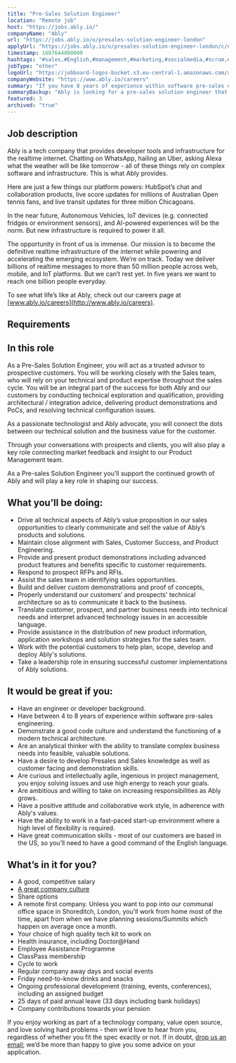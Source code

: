 ```yaml
---
title: "Pre-Sales Solution Engineer"
location: "Remote job"
host: "https://jobs.ably.io/"
companyName: "Ably"
url: "https://jobs.ably.io/o/presales-solution-engineer-london"
applyUrl: "https://jobs.ably.io/o/presales-solution-engineer-london/c/new"
timestamp: 1607644800000
hashtags: "#sales,#English,#management,#marketing,#socialmedia,#scrum,#analysis,#rest"
jobType: "other"
logoUrl: "https://jobboard-logos-bucket.s3.eu-central-1.amazonaws.com/ably"
companyWebsite: "https://www.ably.io/careers"
summary: "If you have 8 years of experience within software pre-sales engineering, Ably is looking for someone with your knowledge."
summaryBackup: "Ably is looking for a pre-sales solution engineer that has experience in: #sales, #translation, #management."
featured: 3
archived: "true"
---
```


## Job description

Ably is a tech company that provides developer tools and infrastructure for the realtime internet. Chatting on WhatsApp, hailing an Uber, asking Alexa what the weather will be like tomorrow - all of these things rely on complex software and infrastructure. This is what Ably provides.

Here are just a few things our platform powers: HubSpot’s chat and collaboration products, live score updates for millions of Australian Open tennis fans, and live transit updates for three million Chicagoans.

In the near future, Autonomous Vehicles, IoT devices (e.g. connected fridges or environment sensors), and AI-powered experiences will be the norm. But new infrastructure is required to power it all.

The opportunity in front of us is immense. Our mission is to become the definitive realtime infrastructure of the internet while powering and accelerating the emerging ecosystem. We’re on track. Today we deliver billions of realtime messages to more than 50 million people across web, mobile, and IoT platforms. But we can’t rest yet. In five years we want to reach one billion people everyday.

To see what life’s like at Ably, check out our careers page at [www.ably.io/careers](http://www.ably.io/careers).

## Requirements

## In this role

As a Pre-Sales Solution Engineer, you will act as a trusted advisor to prospective customers. You will be working closely with the Sales team, who will rely on your technical and product expertise throughout the sales cycle. You will be an integral part of the success for both Ably and our customers by conducting technical exploration and qualification, providing architectural / integration advice, delivering product demonstrations and PoCs, and resolving technical configuration issues.

As a passionate technologist and Ably advocate, you will connect the dots between our technical solution and the business value for the customer.

Through your conversations with prospects and clients, you will also play a key role connecting market feedback and insight to our Product Management team.

As a Pre-sales Solution Engineer you’ll support the continued growth of Ably and will play a key role in shaping our success.

## What you'll be doing:

*   Drive all technical aspects of Ably’s value proposition in our sales opportunities to clearly communicate and sell the value of Ably’s products and solutions.
*   Maintain close alignment with Sales, Customer Success, and Product Engineering.
*   Provide and present product demonstrations including advanced product features and benefits specific to customer requirements.
*   Respond to prospect RFPs and RFIs.
*   Assist the sales team in identifying sales opportunities.
*   Build and deliver custom demonstrations and proof of concepts,
*   Properly understand our customers’ and prospects' technical architecture so as to communicate it back to the business.
*   Translate customer, prospect, and partner business needs into technical needs and interpret advanced technology issues in an accessible language.
*   Provide assistance in the distribution of new product information, application workshops and solution strategies for the sales team.
*   Work with the potential customers to help plan, scope, develop and deploy Ably's solutions.
*   Take a leadership role in ensuring successful customer implementations of Ably solutions.

## It would be great if you:

*   Have an engineer or developer background.
*   Have between 4 to 8 years of experience within software pre-sales engineering.
*   Demonstrate a good code culture and understand the functioning of a modern technical architecture.
*   Are an analytical thinker with the ability to translate complex business needs into feasible, valuable solutions.
*   Have a desire to develop Presales and Sales knowledge as well as customer facing and demonstration skills.
*   Are curious and intellectually agile, ingenious in project management, you enjoy solving issues and use high energy to reach your goals.
*   Are ambitious and willing to take on increasing responsibilities as Ably grows.
*   Have a positive attitude and collaborative work style, in adherence with Ably's values.
*   Have the ability to work in a fast-paced start-up environment where a high level of flexibility is required.
*   Have great communication skills - most of our customers are based in the US, so you’ll need to have a good command of the English language.

## What’s in it for you?

*   A good, competitive salary
*   [A great company culture](https://www.glassdoor.co.uk/Reviews/Ably-Reviews-E2184188.htm)
*   Share options
*   A remote first company. Unless you want to pop into our communal office space in Shoreditch, London, you'll work from home most of the time, apart from when we have planning sessions/Summits which happen on average once a month.
*   Your choice of high quality tech kit to work on
*   Health insurance, including Doctor@Hand
*   Employee Assistance Programme
*   ClassPass membership
*   Cycle to work
*   Regular company away days and social events
*   Friday need-to-know drinks and snacks
*   Ongoing professional development (training, events, conferences), including an assigned budget
*   25 days of paid annual leave (33 days including bank holidays)
*   Company contributions towards your pension

If you enjoy working as part of a technology company, value open source, and love solving hard problems - then we’d love to hear from you, regardless of whether you fit the spec exactly or not. If in doubt, [drop us an email](mailto:jobs@ably.com); we’d be more than happy to give you some advice on your application.
